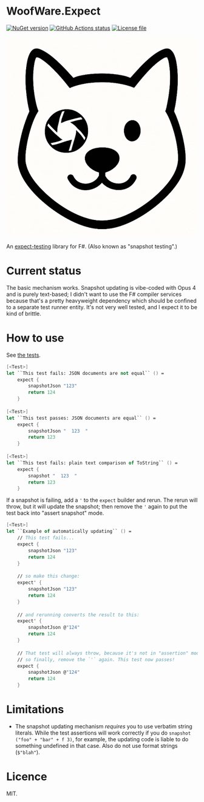 # WoofWare.Expect

[![NuGet version](https://img.shields.io/nuget/v/WoofWare.Expect.svg?style=flat-square)](https://www.nuget.org/packages/WoofWare.Expect)
[![GitHub Actions status](https://github.com/Smaug123/WoofWare.Expect/actions/workflows/dotnet.yaml/badge.svg)](https://github.com/Smaug123/WoofWare.Expect/actions?query=branch%3Amain)
[![License file](https://img.shields.io/github/license/Smaug123/WoofWare.Expect)](./LICENSE)

![Project logo: minimalist face of a cartoon Shiba Inu; one eye is a camera aperture.](./logo.png)

An [expect-testing](https://blog.janestreet.com/the-joy-of-expect-tests/) library for F#.
(Also known as "snapshot testing".)

# Current status

The basic mechanism works.
Snapshot updating is vibe-coded with Opus 4 and is purely text-based; I didn't want to use the F# compiler services because that's a pretty heavyweight dependency which should be confined to a separate test runner entity.
It's not very well tested, and I expect it to be kind of brittle.

# How to use

See [the tests](./WoofWare.Expect.Test/SimpleTest.fs).

```fsharp
[<Test>]
let ``This test fails: JSON documents are not equal`` () =
    expect {
        snapshotJson "123"
        return 124
    }

[<Test>]
let ``This test passes: JSON documents are equal`` () =
    expect {
        snapshotJson "  123  "
        return 123
    }

[<Test>]
let ``This test fails: plain text comparison of ToString`` () =
    expect {
        snapshot "  123  "
        return 123
    }
```

If a snapshot is failing, add a `'` to the `expect` builder and rerun.
The rerun will throw, but it will update the snapshot; then remove the `'` again to put the test back into "assert snapshot" mode.

```fsharp
[<Test>]
let ``Example of automatically updating`` () =
    // This test fails...
    expect {
        snapshotJson "123"
        return 124
    }

    // so make this change:
    expect' {
        snapshotJson "123"
        return 124
    }

    // and rerunning converts the result to this:
    expect' {
        snapshotJson @"124"
        return 124
    }

    // That test will always throw, because it's not in "assertion" mode but in "update" mode;
    // so finally, remove the `'` again. This test now passes!
    expect {
        snapshotJson @"124"
        return 124
    }
```


# Limitations

* The snapshot updating mechanism *requires* you to use verbatim string literals. While the test assertions will work correctly if you do `snapshot ("foo" + "bar" + f 3)`, for example, the updating code is liable to do something undefined in that case. Also do not use format strings (`$"blah"`).

# Licence

MIT.
